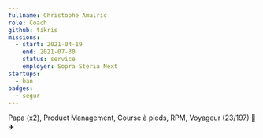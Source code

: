 ```yaml
---
fullname: Christophe Amalric
role: Coach
github: tikris
missions:
  - start: 2021-04-19
    end: 2021-07-30
    status: service
    employer: Sopra Steria Next
startups:
  - ban
badges:
  - segur
---
```


Papa (x2), Product Management, Course à pieds, RPM, Voyageur (23/197) 🚀 ✈️ 
